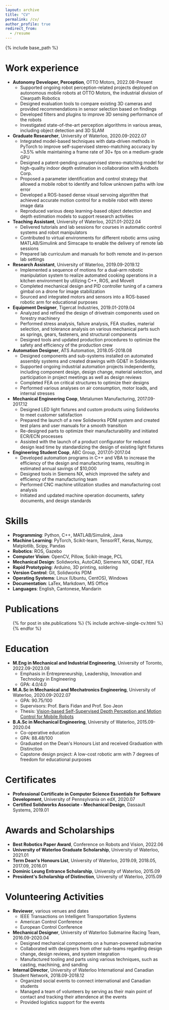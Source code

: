 ```yaml
---
layout: archive
title: "CV"
permalink: /cv/
author_profile: true
redirect_from:
  - /resume
---
```


{% include base_path %}

Work experience
======
* **Autonomy Developer, Perception**, OTTO Motors, 2022.08-Present
  * Supported ongoing robot perception-related projects deployed on autonomous mobile robots at OTTO Motors, the industrial division of Clearpath Robotics
  * Designed evaluation tools to compare existing 3D cameras and provided recommendations in sensor selection based on findings
  * Developed filters and plugins to improve 3D sensing performance of the robots
  * Investigated state-of-the-art perception algorithms in various areas, including object detection and 3D SLAM
* **Graduate Researcher**, University of Waterloo, 2020.09-2022.07
  * Integrated model-based techniques with data-driven methods in PyTorch to improve self-supervised stereo-matching accuracy by ~3.5% while maintaining a frame rate of 30+ fps on a medium-grade GPU
  * Designed a patent-pending unsupervised stereo-matching model for high-quality indoor depth estimation in collaboration with Avidbots Corp.
  * Proposed a parameter identification and control strategy that allowed a mobile robot to identify and follow unknown paths with low error
  * Developed a ROS-based dense visual servoing algorithm that achieved accurate motion control for a mobile robot with stereo image data
  * Reproduced various deep learning-based object detection and depth estimation models to support research activities
* **Teaching Assistant**, University of Waterloo, 2021.01-2022.04
  * Delivered tutorials and lab sessions for courses in automatic control systems and robot manipulators
  * Contributed to virtual environments for different robotic arms using MATLAB/Simulink and Simscape to enable the delivery of remote lab sessions
  * Prepared lab curriculum and manuals for both remote and in-person lab settings
* **Research Assistant**, University of Waterloo, 2019.09-2019.12
  * Implemented a sequence of motions for a dual-arm robotic manipulation system to realize automated cooking operations in a kitchen environment by utilizing C++, ROS, and MoveIt
  * Completed mechanical design and PID controller tuning of a camera gimbal on a drone for image stabilization
  * Sourced and integrated motors and sensors into a ROS-based robotic arm for educational purposes
* **Equipment Designer**, Tigercat Industries, 2019.01-2019.04
  * Analyzed and refined the design of drivetrain components used on forestry machinery
  * Performed stress analysis, failure analysis, FEA studies, material selection, and tolerance analysis on various mechanical parts such as springs, gears, fasteners, and structural components
  * Designed tools and updated production procedures to optimize the safety and efficiency of the production crew
* **Automation Designer**, ATS Automation, 2018.05-2018.08
  * Designed components and sub-systems installed on automated assembly systems and created drawings with GD&T in Solidworks
  * Supported ongoing industrial automation projects independently, including component design, design change, material selection, and participation in project meetings as well as design reviews
  * Completed FEA on critical structures to optimize their designs
  * Performed various analyses on air consumption, motor loads, and internal stresses
* **Mechanical Engineering Coop**, Metalumen Manufacturing, 2017.09-2017.12
  * Designed LED light fixtures and custom products using Solidworks to meet customer satisfaction
  * Prepared the launch of a new Solidworks PDM system and created test plans and user manuals for a smooth transition
  * Re-designed parts to optimize their manufacturability and initiated ECR/ECN processes
  * Assisted with the launch of a product configurator for reduced design lead time by standardizing the design of existing light fixtures
* **Engineering Student Coop**, ABC Group, 2017.01-2017.04
  * Developed automation programs in C++ and VBA to increase the efficiency of the design and manufacturing teams, resulting in estimated annual savings of $10,000
  * Designed tools in Siemens NX, which improved the safety and efficiency of the manufacturing team
  * Performed CNC machine utilization studies and manufacturing cost analysis
  * Initiated and updated machine operation documents, safety documents, and design standards

Skills
======
* **Programming**: Python, C++, MATLAB/Simulink, Java
* **Machine Learning**: PyTorch, Scikit-learn, TensorRT, Keras, Numpy, Matplotlib, Scipy, Pandas
* **Robotics**: ROS, Gazebo
* **Computer Vision**: OpenCV, Pillow, Scikit-image, PCL
* **Mechanical Design**: Solidworks, AutoCAD, Siemens NX, GD&T, FEA
* **Rapid Prototyping**: Arduino, 3D printing, soldering
* **Version Control**: Git, Solidworks PDM
* **Operating Systems**: Linux (Ubuntu, CentOS), Windows
* **Documentation**: LaTex, Markdown, MS Office
* **Languages**: English, Cantonese, Mandarin

Publications
======
  <ul>{% for post in site.publications %}
    {% include archive-single-cv.html %}
  {% endfor %}</ul>

Education
======
* **M.Eng in Mechanical and Industrial Engineering**, University of Toronto, 2022.09-2023.08
  * Emphasis in Entrepreneurship, Leadership, Innovation and Technology in Engineering
  * GPA: 4.0/4.0
* **M.A.Sc in Mechanical and Mechatronics Engineering**, University of Waterloo, 2020.09-2022.07
  * GPA: 90.75/100
  * Supervisors: Prof. Baris Fidan and Prof. Soo Jeon
  * Thesis: [Vision-based Self-Supervised Depth Perception and Motion Control for Mobile Robots](https://uwspace.uwaterloo.ca/handle/10012/18449)
* **B.A.Sc in Mechanical Engineering**, University of Waterloo, 2015.09-2020.04
  * Co-operative education
  * GPA: 88.48/100
  * Graduated on the Dean's Honours List and received Graduation with Distinction
  * Capstone design project: A low-cost robotic arm with 7 degrees of freedom for educational purposes

Certificates
======
* **Professional Certificate in Computer Science Essentials for Software Development**, University of Pennsylvania on edX, 2020.07
* **Certified Solidworks Associate - Mechanical Design**, Dassault Systems, 2019.01

Awards and Scholarships
======
* **Best Robotics Paper Award**, Conference on Robots and Vision, 2022.06
* **University of Waterloo Graduate Scholarship**, University of Waterloo, 2021.01
* **Term Dean's Honours List**, University of Waterloo, 2019.09, 2018.05, 2017.09, 2016.01
* **Dominic Leung Entrance Scholarship**, University of Waterloo, 2015.09
* **President's Scholarship of Distinction**, University of Waterloo, 2015.09

Volunteering Activities
======
* **Reviewer**, various venues and dates
  * IEEE Transactions on Intelligent Transportation Systems
  * American Control Conference
  * European Control Conference
* **Mechanical Designer**, University of Waterloo Submarine Racing Team, 2016.09-2020.04
  * Designed mechanical components on a human-powered submarine
  * Collaborated with designers from other sub-teams regarding design change, design reviews, and system integration
  * Manufactured tooling and parts using various techniques, such as casting, machining, and sanding
* **Internal Director**, University of Waterloo International and Canadian Student Network, 2018.09-2018.12
  * Organized social events to connect international and Canadian students
  * Managed a team of volunteers by serving as their main point of contact and tracking their attendence at the events
  * Provided logistics support for the events  
